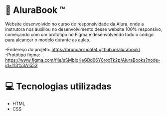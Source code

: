 # 🔵 AluraBook ™
Website desenvolvido no curso de responsividade da Alura, onde a instrutora nos auxiliou no desenvolvimento desse website 100% responsivo, começando com um protótipo no Figma e desenvolvendo todo o código para alcançar o modelo durante as aulas.


-Endereço do projeto: https://brunoarruda04.github.io/alurabook/ <br>
-Protótipo figma: https://www.figma.com/file/sSMbIqKaGBd66Y8roxTk2p/AluraBooks?node-id=113%3A1553

# 💻 Tecnologias utilizadas
<ul>
  <li>HTML</li>
  <li>CSS</li>
</ul>
